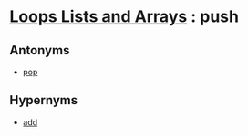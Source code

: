 # [Loops Lists and Arrays][1] : push

## Antonyms

  - [pop](pop.md)

## Hypernyms

  - [add](add.md)

[1]: README.md
